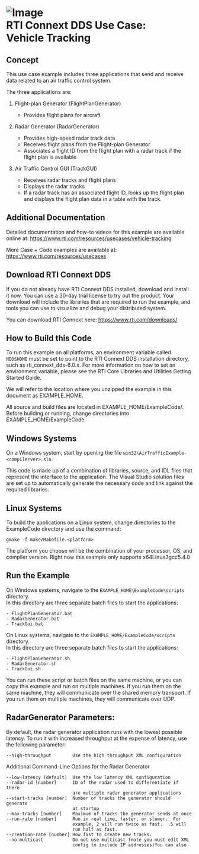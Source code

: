 ![Image](https://www.rti.com/hubfs/RTI_Oct2016/Images/rti-logounit.png)  
RTI Connext DDS Use Case:  
Vehicle Tracking
===========================================

Concept
-------
This use case example includes three applications that send and receive data
related to an air traffic control system.

The three applications are:

1. Flight-plan Generator (FlightPlanGenerator)
    - Provides flight plans for aircraft

2. Radar Generator (RadarGenerator)
    - Provides high-speed radar track data
    - Receives flight plans from the Flight-plan Generator
    - Associates a flight ID from the flight plan with a radar track if
      the flight plan is available

3. Air Traffic Control GUI (TrackGUI)
    - Receives radar tracks and flight plans
    - Displays the radar tracks
    - If a radar track has an associated flight ID, looks up the flight
      plan and displays the flight plan data in a table with the track.


Additional Documentation
------------------------
Detailed documentation and how-to videos for this example are available online at:
  https://www.rti.com/resources/usecases/vehicle-tracking

More Case + Code examples are available at:
  https://www.rti.com/resources/usecases


Download RTI Connext DDS
------------------------
If you do not already have RTI Connext DDS installed, download and install it
now. You can use a 30-day trial license to try out the product. Your download
will include the libraries that are required to run the example, and tools you
can use to visualize and debug your distributed system.

You can download RTI Connext here: https://www.rti.com/downloads/


How to Build this Code
----------------------
To run this example on all platforms, an environment variable called `NDDSHOME`
must be set to point to the RTI Connext DDS installation directory, such as
rti_connext_dds-6.0.x.
For more information on how to set an environment variable, please see the RTI
Core Libraries and Utilities Getting Started Guide.

We will refer to the location where you unzipped the example in this document
as EXAMPLE_HOME.  

All source and build files are located in EXAMPLE_HOME/ExampleCode/.  Before
building or running, change directories into EXAMPLE_HOME/ExampleCode.


Windows Systems
---------------
On a Windows system, start by opening the file
`win32\AirTrafficExample-<compilerver>.sln`.

This code is made up of a combination of libraries, source, and IDL files that
represent the interface to the application. The Visual Studio solution files
are set up to automatically generate the necessary code and link against the
required libraries.


Linux Systems
-------------
To build the applications on a Linux system, change directories to the
ExampleCode directory and use the command:

`gmake -f make/Makefile.<platform>`  

The platform you choose will be the combination of your processor, OS, and
compiler version.  Right now this example only supports x64Linux3gcc5.4.0


Run the Example
---------------
On Windows systems, navigate to the `EXAMPLE_HOME\ExampleCode\scripts` directory.  
In this directory are three separate batch files to start the applications:

    - FlightPlanGenerator.bat
    - RadarGenerator.bat
    - TrackGui.bat


On Linux systems, navigate to the `EXAMPLE_HOME/ExampleCode/scripts` directory.  
In this directory are three separate batch files to start the applications:

    - FlightPlanGenerator.sh
    - RadarGenerator.sh
    - TrackGui.sh


You can run these script or batch files on the same machine, or you can copy
this example and run on multiple machines. If you run them on the same machine,
they will communicate over the shared memory transport. If you run them on
multiple machines, they will communicate over UDP.



RadarGenerator Parameters:
--------------------------
By default, the radar generator application runs with the lowest possible
latency. To run it with increased throughput at the expense of latency, use the
following parameter:
```
--high-throughput        Use the high throughput XML configuration
```
Additional Command-Line Options for the Radar Generator
```
--low-latency (default)  Use the low latency XML configuration
--radar-id [number]      ID of the radar used to differentiate if there
                         are multiple radar generator applications
--start-tracks [number]  Number of tracks the generator should generate
                         at startup
--max-tracks [number]    Maximum of tracks the generator sends at once
--run-rate [number]      Run in real time, faster, or slower.  For
                         example, 2 will run twice as fast.  .5 will
                         run half as fast.
--creation-rate [number] How fast to create new tracks.
--no-multicast           Do not use multicast (note you must edit XML
                         config to include IP addresses)You can also
```

